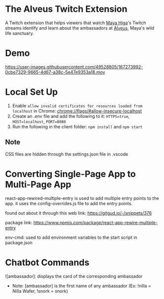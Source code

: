 # The Alveus Twitch Extension

A Twitch extension that helps viewers that watch [Maya Higa](https://www.twitch.tv/maya)'s Twitch streams identify and learn about the ambassadors at [Alveus](https://www.alveussanctuary.org/), Maya's wild life sanctuary.

# Demo

https://user-images.githubusercontent.com/49528805/167273992-0cbe7329-9665-4d67-a38c-5e47e9353a18.mov

# Local Set Up

1. Enable `allow invalid certificates for resources loaded from localhost` in Chrome: [chrome://flags/#allow-insecure-localhost](chrome://flags/#allow-insecure-localhost)
2. Create an .env file and add the following to it: `HTTPS=true`, `HOST=localhost`, `PORT=8080`
3. Run the following in the client folder: `npm install` and `npm start`

## Note

CSS files are hidden through the settings.json file in .vscode

# Converting Single-Page App to Multi-Page App

react-app-rewired-multiple-entry is used to add multiple entry points to the app. it uses the config-overrides.js file to add the entry points.

found out about it through this web link: https://gitgud.io/-/snippets/376

package link: https://www.npmjs.com/package/react-app-rewire-multiple-entry

env-cmd: used to add environment variables to the start script in package.json

# Chatbot Commands

!\[ambassador]: displays the card of the corresponding ambassador

-    Note: \[ambassador] is the first name of any ambassador (Ex: !nilla = Nilla Wafer, !snork = snork)
